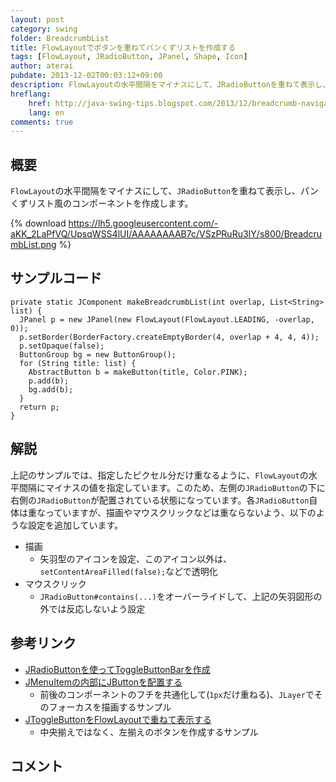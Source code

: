 ```yaml
---
layout: post
category: swing
folder: BreadcrumbList
title: FlowLayoutでボタンを重ねてパンくずリストを作成する
tags: [FlowLayout, JRadioButton, JPanel, Shape, Icon]
author: aterai
pubdate: 2013-12-02T00:03:12+09:00
description: FlowLayoutの水平間隔をマイナスにして、JRadioButtonを重ねて表示し、パンくずリスト風のコンポーネントを作成します。
hreflang:
    href: http://java-swing-tips.blogspot.com/2013/12/breadcrumb-navigation-with-jradiobutton.html
    lang: en
comments: true
---
```

## 概要
`FlowLayout`の水平間隔をマイナスにして、`JRadioButton`を重ねて表示し、パンくずリスト風のコンポーネントを作成します。

{% download https://lh5.googleusercontent.com/-aKK_2LaPfVQ/UpsqWSS4lUI/AAAAAAAAB7c/VSzPRuRu3IY/s800/BreadcrumbList.png %}

## サンプルコード
<pre class="prettyprint"><code>private static JComponent makeBreadcrumbList(int overlap, List&lt;String&gt; list) {
  JPanel p = new JPanel(new FlowLayout(FlowLayout.LEADING, -overlap, 0));
  p.setBorder(BorderFactory.createEmptyBorder(4, overlap + 4, 4, 4));
  p.setOpaque(false);
  ButtonGroup bg = new ButtonGroup();
  for (String title: list) {
    AbstractButton b = makeButton(title, Color.PINK);
    p.add(b);
    bg.add(b);
  }
  return p;
}
</code></pre>

## 解説
上記のサンプルでは、指定したピクセル分だけ重なるように、`FlowLayout`の水平間隔にマイナスの値を指定しています。このため、左側の`JRadioButton`の下に右側の`JRadioButton`が配置されている状態になっています。各`JRadioButton`自体は重なっていますが、描画やマウスクリックなどは重ならないよう、以下のような設定を追加しています。

- 描画
    - 矢羽型のアイコンを設定、このアイコン以外は、`setContentAreaFilled(false);`などで透明化
- マウスクリック
    - `JRadioButton#contains(...)`をオーバーライドして、上記の矢羽図形の外では反応しないよう設定

<!-- dummy comment line for breaking list -->

## 参考リンク
- [JRadioButtonを使ってToggleButtonBarを作成](http://ateraimemo.com/Swing/ToggleButtonBar.html)
- [JMenuItemの内部にJButtonを配置する](http://ateraimemo.com/Swing/ButtonsInMenuItem.html)
    - 前後のコンポーネントのフチを共通化して(`1px`だけ重ねる)、`JLayer`でそのフォーカスを描画するサンプル
- [JToggleButtonをFlowLayoutで重ねて表示する](http://ateraimemo.com/Swing/BackgroundButtonIcon.html)
    - 中央揃えではなく、左揃えのボタンを作成するサンプル

<!-- dummy comment line for breaking list -->

## コメント
